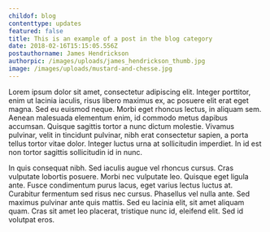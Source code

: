 ```yaml
---
childof: blog
contenttype: updates
featured: false
title: This is an example of a post in the blog category
date: 2018-02-16T15:15:05.556Z
postauthorname: James Hendrickson
authorpic: /images/uploads/james_hendrickson_thumb.jpg
image: /images/uploads/mustard-and-chesse.jpg
---
```

Lorem ipsum dolor sit amet, consectetur adipiscing elit. Integer porttitor, enim ut lacinia iaculis, risus libero maximus ex, ac posuere elit erat eget magna. Sed eu euismod neque. Morbi eget rhoncus lectus, in aliquam sem. Aenean malesuada elementum enim, id commodo metus dapibus accumsan. Quisque sagittis tortor a nunc dictum molestie. Vivamus pulvinar, velit in tincidunt pulvinar, nibh erat consectetur sapien, a porta tellus tortor vitae dolor. Integer luctus urna at sollicitudin imperdiet. In id est non tortor sagittis sollicitudin id in nunc.



In quis consequat nibh. Sed iaculis augue vel rhoncus cursus. Cras vulputate lobortis posuere. Morbi nec vulputate leo. Quisque eget ligula ante. Fusce condimentum purus lacus, eget varius lectus luctus at. Curabitur fermentum sed risus nec cursus. Phasellus vel nulla ante. Sed maximus pulvinar ante quis mattis. Sed eu lacinia elit, sit amet aliquam quam. Cras sit amet leo placerat, tristique nunc id, eleifend elit. Sed id volutpat eros.
